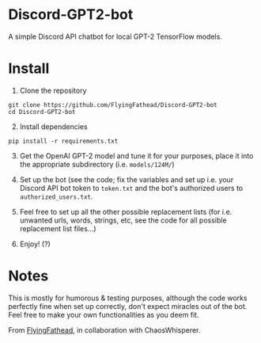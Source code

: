 # Discord-GPT2-bot
A simple Discord API chatbot for local GPT-2 TensorFlow models.

# Install
1. Clone the repository

```
git clone https://github.com/FlyingFathead/Discord-GPT2-bot
cd Discord-GPT2-bot
```

2. Install dependencies
```
pip install -r requirements.txt
```

3. Get the OpenAI GPT-2 model and tune it for your purposes, place it into the appropriate subdirectory (i.e. `models/124M/`)

4. Set up the bot (see the code; fix the variables and set up i.e. your Discord API bot token to `token.txt` and the bot's authorized users to `authorized_users.txt`.

5. Feel free to set up all the other possible replacement lists (for i.e. unwanted urls, words, strings, etc, see the code for all possible replacement list files...)

6. Enjoy! (?)

# Notes
This is mostly for humorous & testing purposes, although the code works perfectly fine when set up correctly, don't expect miracles out of the bot. Feel free to make your own functionalities as you deem fit.

From [FlyingFathead](https://github.com/FlyingFathead/), in collaboration with ChaosWhisperer.

